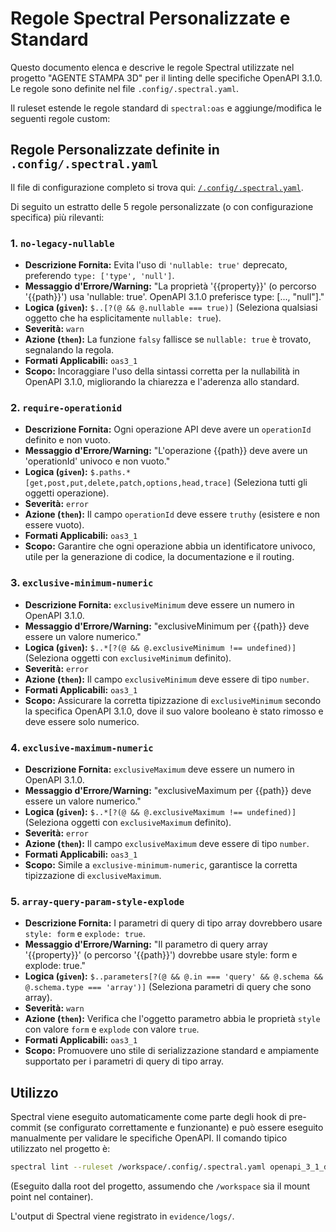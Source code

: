 # Regole Spectral Personalizzate e Standard

Questo documento elenca e descrive le regole Spectral utilizzate nel progetto "AGENTE STAMPA 3D" per il linting delle specifiche OpenAPI 3.1.0. Le regole sono definite nel file `.config/.spectral.yaml`.

Il ruleset estende le regole standard di `spectral:oas` e aggiunge/modifica le seguenti regole custom:

## Regole Personalizzate definite in `.config/.spectral.yaml`

Il file di configurazione completo si trova qui: [`/.config/.spectral.yaml`](../../.config/.spectral.yaml).

Di seguito un estratto delle 5 regole personalizzate (o con configurazione specifica) più rilevanti:

### 1. `no-legacy-nullable`

- **Descrizione Fornita:** Evita l'uso di `'nullable: true'` deprecato, preferendo `type: ['type', 'null']`.
- **Messaggio d'Errore/Warning:** "La proprietà '{{property}}' (o percorso '{{path}}') usa 'nullable: true'. OpenAPI 3.1.0 preferisce type: [..., \"null\"]."
- **Logica (`given`):** `$..[?(@ && @.nullable === true)]` (Seleziona qualsiasi oggetto che ha esplicitamente `nullable: true`).
- **Severità:** `warn`
- **Azione (`then`):** La funzione `falsy` fallisce se `nullable: true` è trovato, segnalando la regola.
- **Formati Applicabili:** `oas3_1`
- **Scopo:** Incoraggiare l'uso della sintassi corretta per la nullabilità in OpenAPI 3.1.0, migliorando la chiarezza e l'aderenza allo standard.

### 2. `require-operationid`

- **Descrizione Fornita:** Ogni operazione API deve avere un `operationId` definito e non vuoto.
- **Messaggio d'Errore/Warning:** "L'operazione {{path}} deve avere un 'operationId' univoco e non vuoto."
- **Logica (`given`):** `$.paths.*[get,post,put,delete,patch,options,head,trace]` (Seleziona tutti gli oggetti operazione).
- **Severità:** `error`
- **Azione (`then`):** Il campo `operationId` deve essere `truthy` (esistere e non essere vuoto).
- **Formati Applicabili:** `oas3_1`
- **Scopo:** Garantire che ogni operazione abbia un identificatore univoco, utile per la generazione di codice, la documentazione e il routing.

### 3. `exclusive-minimum-numeric`

- **Descrizione Fornita:** `exclusiveMinimum` deve essere un numero in OpenAPI 3.1.0.
- **Messaggio d'Errore/Warning:** "exclusiveMinimum per {{path}} deve essere un valore numerico."
- **Logica (`given`):** `$..*[?(@ && @.exclusiveMinimum !== undefined)]` (Seleziona oggetti con `exclusiveMinimum` definito).
- **Severità:** `error`
- **Azione (`then`):** Il campo `exclusiveMinimum` deve essere di tipo `number`.
- **Formati Applicabili:** `oas3_1`
- **Scopo:** Assicurare la corretta tipizzazione di `exclusiveMinimum` secondo la specifica OpenAPI 3.1.0, dove il suo valore booleano è stato rimosso e deve essere solo numerico.

### 4. `exclusive-maximum-numeric`

- **Descrizione Fornita:** `exclusiveMaximum` deve essere un numero in OpenAPI 3.1.0.
- **Messaggio d'Errore/Warning:** "exclusiveMaximum per {{path}} deve essere un valore numerico."
- **Logica (`given`):** `$..*[?(@ && @.exclusiveMaximum !== undefined)]` (Seleziona oggetti con `exclusiveMaximum` definito).
- **Severità:** `error`
- **Azione (`then`):** Il campo `exclusiveMaximum` deve essere di tipo `number`.
- **Formati Applicabili:** `oas3_1`
- **Scopo:** Simile a `exclusive-minimum-numeric`, garantisce la corretta tipizzazione di `exclusiveMaximum`.

### 5. `array-query-param-style-explode`

- **Descrizione Fornita:** I parametri di query di tipo array dovrebbero usare `style: form` e `explode: true`.
- **Messaggio d'Errore/Warning:** "Il parametro di query array '{{property}}' (o percorso '{{path}}') dovrebbe usare style: form e explode: true."
- **Logica (`given`):** `$..parameters[?(@ && @.in === 'query' && @.schema && @.schema.type === 'array')]` (Seleziona parametri di query che sono array).
- **Severità:** `warn`
- **Azione (`then`):** Verifica che l'oggetto parametro abbia le proprietà `style` con valore `form` e `explode` con valore `true`.
- **Formati Applicabili:** `oas3_1`
- **Scopo:** Promuovere uno stile di serializzazione standard e ampiamente supportato per i parametri di query di tipo array.

## Utilizzo

Spectral viene eseguito automaticamente come parte degli hook di pre-commit (se configurato correttamente e funzionante) e può essere eseguito manualmente per validare le specifiche OpenAPI. Il comando tipico utilizzato nel progetto è:

```bash
spectral lint --ruleset /workspace/.config/.spectral.yaml openapi_3_1_demo.json
```
(Eseguito dalla root del progetto, assumendo che `/workspace` sia il mount point nel container).

L'output di Spectral viene registrato in `evidence/logs/`. 